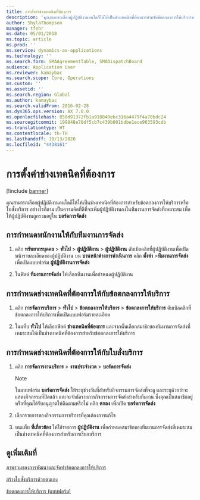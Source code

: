 ```yaml
---
title: การตั้งค่าช่างเทคนิคที่ต้องการ
description: 'คุณสามารถเลือกผู้ปฏิบัติงานคนใดก็ได้ให้เป็นช่างเทคนิคที่ต้องการสำหรับข้อตกลงการให้บริการหรือใบสั่งบริการ '
author: ShylaThompson
manager: tfehr
ms.date: 05/01/2018
ms.topic: article
ms.prod: ''
ms.service: dynamics-ax-applications
ms.technology: ''
ms.search.form: SMAAgreementTable, SMADispatchBoard
audience: Application User
ms.reviewer: kamaybac
ms.search.scope: Core, Operations
ms.custom: ''
ms.assetid: ''
ms.search.region: Global
ms.author: kamaybac
ms.search.validFrom: 2016-02-28
ms.dyn365.ops.version: AX 7.0.0
ms.openlocfilehash: 850d91372fb1a918840ebc316a4479f4a70bdc24
ms.sourcegitcommit: 199848e78df5cb7c439b001bdbe1ece963593cdb
ms.translationtype: HT
ms.contentlocale: th-TH
ms.lasthandoff: 10/13/2020
ms.locfileid: "4438161"
---
```

# <a name="set-up-a-preferred-technician"></a>การตั้งค่าช่างเทคนิคที่ต้องการ 

[!include [banner](../includes/banner.md)]


คุณสามารถเลือกผู้ปฏิบัติงานคนใดก็ได้ให้เป็นช่างเทคนิคที่ต้องการสำหรับข้อตกลงการให้บริการหรือใบสั่งบริการ  อย่างไรก็ตาม เป็นความคิดที่ดีที่จะเพิ่มผู้ปฏิบัติงานลงในทีมงานการจัดส่งที่เหมาะสม เพื่อให้ผู้ปฏิบัติงานถูกรวมอยู่ใน **บอร์ดการจัดส่ง**

## <a name="assign-employee-to-a-dispatch-team"></a>การกำหนดพนักงานให้กับทีมงานการจัดส่ง

1.  คลิก **ทรัพยากรบุคคล** \> **ทั่วไป** \> **ผู้ปฏิบัติงาน** \> **ผู้ปฏิบัติงาน** ดับเบิลคลิกที่ผู้ปฏิบัติงานเพื่อเปิดหน้ารายละเอียดของผู้ปฏิบัติงาน บน **บานหน้าต่างการดำเนินการ** คลิก **ตั้งค่า** \>**ทีมงานการจัดส่ง** เพื่อเปิดแบบฟอร์ม **ผู้ปฏิบัติงานการจัดส่ง**

2.  ในฟิลด์ **ทีมงานการจัดส่ง** ให้เลือกทีมงานเพื่อกำหนดผู้ปฏิบัติงาน

## <a name="assign-a-preferred-technician-to-a-service-agreement"></a>การกำหนดช่างเทคนิคที่ต้องการให้กับข้อตกลงการให้บริการ

1.  คลิก **การจัดการบริการ** \> **ทั่วไป** \> **ข้อตกลงการให้บริการ** \> **ข้อตกลงการให้บริการ** ดับเบิลคลิกที่ข้อตกลงการให้บริการเพื่อเปิดแบบฟอร์มรายละเอียด

2.  ในแท็บ **ทั่วไป** ให้เลือกฟิลด์ **ช่างเทคนิคที่ต้องการ** และจากนั้นเลือกสมาชิกของทีมงานการจัดส่งที่เหมาะสมให้เป็นช่างเทคนิคที่ต้องการสำหรับข้อตกลงการให้บริการ

## <a name="assign-a-preferred-technician-to-a-service-order"></a>การกำหนดช่างเทคนิคที่ต้องการให้กับใบสั่งบริการ

1.  คลิก **การจัดการงานบริการ** \> **งานประจำงวด** \> **บอร์ดการจัดส่ง**
    

    > [!NOTE]
    > <P>ในแบบฟอร์ม <STRONG>บอร์ดการจัดส่ง</STRONG> ให้ระบุช่วงวันที่สำหรับกิจกรรมการจัดส่งที่จะดู และระบุด้วยว่าจะแสดงกิจกรรมที่ปิดแล้ว และจะจำกัดรายการกิจกรรมการจัดส่งสำหรับทีมงาน ซึ่งคุณเป็นสมาชิกอยู่หรือที่คุณได้รับอนุญาตให้ติดตามหรือไม่ คลิก <STRONG>ตกลง</STRONG> เพื่อเปิด <STRONG>บอร์ดการจัดส่ง</STRONG></P>



2.  เลือกรายการของกิจกรรมการบริการที่คุณต้องการแก้ไข

3.  บนแท็บ **ที่เกี่ยวข้อง** ให้ใช้รายการ **ผู้ปฏิบัติงาน** เพื่อกำหนดสมาชิกของทีมงานการจัดส่งที่เหมาะสม เป็นช่างเทคนิคที่ต้องการสำหรับการเรียกบริการ

## <a name="see-also"></a>ดูเพิ่มเติมที่

[ภาพรวมของการพัฒนาและจัดทำข้อตกลงการให้บริการ](service-agreements.md)

[สร้างใบสั่งบริการด้วยตนเอง](create-service-orders-manually.md)

[ข้อตกลงการให้บริการ (แบบฟอร์ม)](https://technet.microsoft.com/library/aa617823\(v=ax.60\))
  


